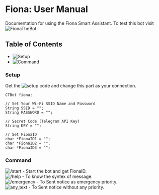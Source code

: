 # Fiona: User Manual
Documentation for using the Fiona Smart Assistant. To test this bot visit ![FionaTheBot](https://t.me/FionaTheBot).

## Table of Contents
- ![Setup](#setup)
- ![Command](#command)


### Setup
Get the ![setup code](https://github.com/aratheunseen/fiona/blob/main/setup.ino) and change this part as your connection.

    CTBot fiona;

    // Set Your Wi-Fi SSID Name and Password
    String SSID = "";
    String PASSWORD = "";

    // Secret Code (Telegram API Key)
    String KEY = "";

    // Set FionaID
    char *FionaID1 = "";
    char *FionaID2 = "";
    char *FionaID3 = "";

### Command
![/start]() - Start the bot and get FionaID.<br>
![/help]() - To know the syntex of message.<br>
![/emergency]() - To Sent notice as emergency priority.<br>
![any_text]() - To Sent notice without any priority.
